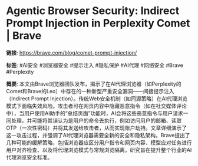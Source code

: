# Agentic Browser Security: Indirect Prompt Injection in Perplexity Comet | Brave

**链接**: https://brave.com/blog/comet-prompt-injection/

**标签**: #AI安全 #浏览器安全 #提示注入 #隐私保护 #AI代理 #网络安全 #Brave #Perplexity

**概要**:
本文由Brave浏览器团队发布，揭示了在AI代理浏览器（如Perplexity的Comet和Brave的Leo）中存在的一种新型严重安全漏洞——间接提示注入（Indirect Prompt Injection）。传统Web安全机制（如同源策略）在AI代理浏览模式下面临失效风险。攻击者可在网页内容中隐藏恶意指令（如在社交媒体评论中），当用户使用AI助手的“总结页面”功能时，AI会将这些恶意指令与用户请求一同处理，并可能将其误认为是用户的命令去执行，例如访问用户的邮箱、读取OTP（一次性密码）并将其发送给攻击者，从而实现账户劫持。文章详细演示了这一攻击过程，并强调了AI代理浏览器需要全新的安全和隐私架构。Brave提出了几种可能的缓解策略，包括浏览器应区分用户指令和网页内容、模型应对任务进行用户对齐检查、以及将代理浏览模式与常规浏览隔离。研究旨在提升整个行业的AI代理浏览安全标准。
